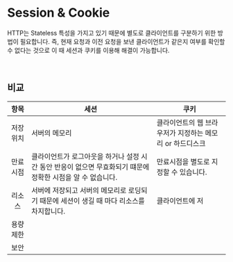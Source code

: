 # Session & Cookie

HTTP는 Stateless 특성을 가지고 있기 때문에 별도로 클라이언트를 구분하기 위한 방법이 필요합니다. 즉, 현재 요청과 이전 요청을 보낸 클라이언트가 같은지 여부를 확인할 수 없다는 것으로 이 때 세션과 쿠키를 이용해 해결이 가능합니다.

<br>

##  비교

| 항목 | 세션 | 쿠키 |
| :----: | ---- | ---- |
| 저장 위치 | 서버의 메모리 | 클라이언트의 웹 브라우저가 지정하는 메모리 or 하드디스크 |
| 만료 시점 | 클라이언트가 로그아웃을 하거나 설정 시간 동안 반응이 없으면 무효화되기 떄문에 정확한 시점을 알 수 없습니다. | 만료시점을 별도로 지정할 수 있습니다. |
| 리소스 | 서버에 저장되고 서버의 메모리로 로딩되기 때문에 세션이 생길 때 마다 리소스를 차지합니다. | 클라이언트에 저 |
| 용량 제한 |      |      |
| 보안 |      |      |

